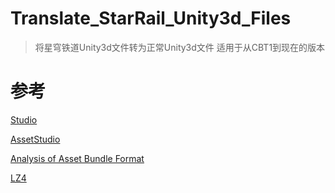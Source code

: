 # Translate_StarRail_Unity3d_Files

> 将星穹铁道Unity3d文件转为正常Unity3d文件
> 适用于从CBT1到现在的版本

# 参考

[Studio](https://github.com/RazTools/Studio)

[AssetStudio](https://github.com/Perfare/AssetStudio)

[Analysis of Asset Bundle Format](https://programmersought.com/article/61574758150/)

[LZ4](https://github.com/lz4/lz4)
